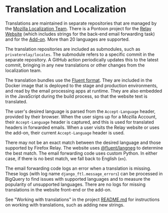 # Translation and Localization
Translations are maintained in separate repositories that are managed by the
[Mozilla Localization Team](https://github.com/mozilla-l10n). There is a
Pontoon project for the
[Relay Website](https://pontoon.mozilla.org/projects/firefox-relay-website/)
(which includes strings for the back-end email forwarding task)
and for the
[Add-on](https://pontoon.mozilla.org/projects/firefox-relay-add-on/). More
than 20 languages are supported.

The translation repositories are included as submodules, such as
`privaterelay/locales`. The submodule refers to a specific commit in the
separate repository. A GitHub action periodically updates this to the latest
commit, bringing in any new translations or other changes from the localization
team.

The translation bundles use the [Fluent format](https://projectfluent.org/).
They are included in the Docker image that is deployed to the stage and
production environments, and read by the email processing apps at runtime. They
are also embedded in the JavaScript during the build process, so that the
website text is translated.

The user's desired language is parsed from the `Accept-Language` header,
provided by their browser. When the user signs up for a Mozilla Account, their
`Accept-Language` header is captured, and this is used for translated headers in
forwarded emails. When a user visits the Relay website or uses the add-on,
their current `Accept-Language` header is used.

There may not be an exact match between the desired language and those
supported by Firefox Relay. The website uses
[@fluent/langneg](https://github.com/projectfluent/fluent.js/tree/master/fluent-langneg)
to determine the best match. The email forwarding code uses custom Python. In
either case, if there is no best match, we fall back to English (`en`).

The email forwarding code logs an error when a translation is missing. These
logs (with log name `django_ftl.message_errors`) can be processed in BigQuery
to find issues with supported languages and to measure the popularity of
unsupported languages. There are no logs for missing translations in the
website front-end or the add-on.

See "Working with translations" in the project
[README.md](../README.md#working-with-translations) for instructions on working
with translations, such as adding new strings.

